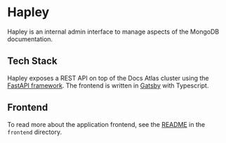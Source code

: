 # Hapley

Hapley is an internal admin interface to manage aspects of the MongoDB documentation.

## Tech Stack

Hapley exposes a REST API on top of the Docs Atlas cluster using the [FastAPI framework](https://fastapi.tiangolo.com/). The frontend is written in [Gatsby](https://www.gatsbyjs.com/) with Typescript.

## Frontend

To read more about the application frontend, see the [README](./frontend/README.md) in the `frontend` directory.

